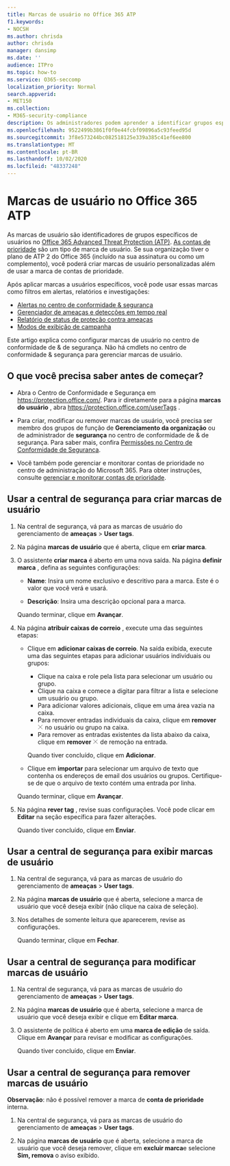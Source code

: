 ```yaml
---
title: Marcas de usuário no Office 365 ATP
f1.keywords:
- NOCSH
ms.author: chrisda
author: chrisda
manager: dansimp
ms.date: ''
audience: ITPro
ms.topic: how-to
ms.service: O365-seccomp
localization_priority: Normal
search.appverid:
- MET150
ms.collection:
- M365-security-compliance
description: Os administradores podem aprender a identificar grupos específicos de usuários com marcas de usuário no Office 365 ATP Plan 2. A filtragem de marca está disponível em alertas, relatórios e investigações no Office 365 ATP para identificar rapidamente os usuários marcados.
ms.openlocfilehash: 9522499b3861f0f0e44fcbf09896a5c93feed95d
ms.sourcegitcommit: 3f8e573244bc082518125e339a385c41ef6ee800
ms.translationtype: MT
ms.contentlocale: pt-BR
ms.lasthandoff: 10/02/2020
ms.locfileid: "48337248"
---
```

# <a name="user-tags-in-office-365-atp"></a>Marcas de usuário no Office 365 ATP

As marcas de usuário são identificadores de grupos específicos de usuários no [Office 365 Advanced Threat Protection (ATP)](office-365-atp.md). [As contas de prioridade](https://docs.microsoft.com/microsoft-365/admin/setup/priority-accounts) são um tipo de marca de usuário. Se sua organização tiver o plano de ATP 2 do Office 365 (incluído na sua assinatura ou como um complemento), você poderá criar marcas de usuário personalizadas além de usar a marca de contas de prioridade.

Após aplicar marcas a usuários específicos, você pode usar essas marcas como filtros em alertas, relatórios e investigações:

- [Alertas no centro de conformidade & segurança](alerts.md)
- [Gerenciador de ameaças e detecções em tempo real](threat-explorer.md)
- [Relatório de status de proteção contra ameaças](view-email-security-reports.md#threat-protection-status-report)
- [Modos de exibição de campanha](campaigns.md)

Este artigo explica como configurar marcas de usuário no centro de conformidade de & de segurança. Não há cmdlets no centro de conformidade & segurança para gerenciar marcas de usuário.

## <a name="what-do-you-need-to-know-before-you-begin"></a>O que você precisa saber antes de começar?

- Abra o Centro de Conformidade e Segurança em <https://protection.office.com/>. Para ir diretamente para a página **marcas do usuário** , abra <https://protection.office.com/userTags> .

- Para criar, modificar ou remover marcas de usuário, você precisa ser membro dos grupos de função de **Gerenciamento da organização** ou de administrador de **segurança** no centro de conformidade de & de segurança. Para saber mais, confira [Permissões no Centro de Conformidade de Segurança](permissions-in-the-security-and-compliance-center.md).

- Você também pode gerenciar e monitorar contas de prioridade no centro de administração do Microsoft 365. Para obter instruções, consulte [gerenciar e monitorar contas de prioridade](https://docs.microsoft.com/microsoft-365/admin/setup/priority-accounts).

## <a name="use-the-security-center-to-create-user-tags"></a>Usar a central de segurança para criar marcas de usuário

1. Na central de segurança, vá para as marcas de usuário do gerenciamento de **ameaças** \> **User tags**.

2. Na página **marcas de usuário** que é aberta, clique em **criar marca**.

3. O assistente **criar marca** é aberto em uma nova saída. Na página **definir marca** , defina as seguintes configurações:

   - **Name**: Insira um nome exclusivo e descritivo para a marca. Este é o valor que você verá e usará.

   - **Descrição**: Insira uma descrição opcional para a marca.

   Quando terminar, clique em **Avançar**.

4. Na página **atribuir caixas de correio** , execute uma das seguintes etapas:

   - Clique em **adicionar caixas de correio**. Na saída exibida, execute uma das seguintes etapas para adicionar usuários individuais ou grupos:

     - Clique na caixa e role pela lista para selecionar um usuário ou grupo.
     - Clique na caixa e comece a digitar para filtrar a lista e selecione um usuário ou grupo.
     - Para adicionar valores adicionais, clique em uma área vazia na caixa.
     - Para remover entradas individuais da caixa, clique em **remover** ![ ícone de remoção ](../../media/scc-remove-icon.png) no usuário ou grupo na caixa.
     - Para remover as entradas existentes da lista abaixo da caixa, clique em **remover** ![ ícone ](../../media/scc-remove-icon.png) de remoção na entrada.

     Quando tiver concluído, clique em **Adicionar**.

   - Clique em **importar** para selecionar um arquivo de texto que contenha os endereços de email dos usuários ou grupos. Certifique-se de que o arquivo de texto contém uma entrada por linha.

   Quando terminar, clique em **Avançar**.

5. Na página **rever tag** , revise suas configurações. Você pode clicar em **Editar** na seção específica para fazer alterações.

   Quando tiver concluído, clique em **Enviar**.

## <a name="use-the-security-center-to-view-user-tags"></a>Usar a central de segurança para exibir marcas de usuário

1. Na central de segurança, vá para as marcas de usuário do gerenciamento de **ameaças** \> **User tags**.

2. Na página **marcas de usuário** que é aberta, selecione a marca de usuário que você deseja exibir (não clique na caixa de seleção).

3. Nos detalhes de somente leitura que aparecerem, revise as configurações.

   Quando terminar, clique em **Fechar**.

## <a name="use-the-security-center-to-modify-user-tags"></a>Usar a central de segurança para modificar marcas de usuário

1. Na central de segurança, vá para as marcas de usuário do gerenciamento de **ameaças** \> **User tags**.

2. Na página **marcas de usuário** que é aberta, selecione a marca de usuário que você deseja exibir e clique em **Editar marca**.

3. O assistente de política é aberto em uma **marca de edição** de saída. Clique em **Avançar** para revisar e modificar as configurações.

   Quando tiver concluído, clique em **Enviar**.

## <a name="use-the-security-center-to-remove-user-tags"></a>Usar a central de segurança para remover marcas de usuário

**Observação**: não é possível remover a marca de **conta de prioridade** interna.

1. Na central de segurança, vá para as marcas de usuário do gerenciamento de **ameaças** \> **User tags**.

2. Na página **marcas de usuário** que é aberta, selecione a marca de usuário que você deseja remover, clique em **excluir marca**e selecione **Sim, remova** o aviso exibido.
